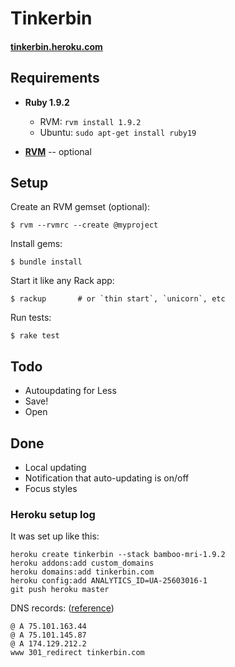# Tinkerbin
#### [tinkerbin.heroku.com](http://tinkerbin.heroku.com)

Requirements
------------

- **Ruby 1.9.2**
   - RVM: `rvm install 1.9.2`
   - Ubuntu: `sudo apt-get install ruby19`

- **[RVM](http://rvm.beginrescueend.com)** -- optional

Setup
-----

Create an RVM gemset (optional):

    $ rvm --rvmrc --create @myproject

Install gems:

    $ bundle install

Start it like any Rack app:

    $ rackup       # or `thin start`, `unicorn`, etc

Run tests:

    $ rake test

Todo
----

 - Autoupdating for Less
 - Save!
 - Open

Done
----

 - Local updating
 - Notification that auto-updating is on/off
 - Focus styles

### Heroku setup log

It was set up like this:

    heroku create tinkerbin --stack bamboo-mri-1.9.2
    heroku addons:add custom_domains
    heroku domains:add tinkerbin.com
    heroku config:add ANALYTICS_ID=UA-25603016-1
    git push heroku master

DNS records: ([reference](http://devcenter.heroku.com/articles/custom-domains))

    @ A 75.101.163.44
    @ A 75.101.145.87
    @ A 174.129.212.2
    www 301_redirect tinkerbin.com
